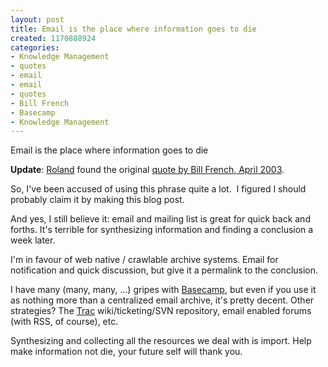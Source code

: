 ```yaml
--- 
layout: post
title: Email is the place where information goes to die
created: 1170888924
categories: 
- Knowledge Management
- quotes
- email
- email
- quotes
- Bill French
- Basecamp
- Knowledge Management
---
```

<p>
	Email is the place where information goes to die</p>
<p>
	<strong>Update</strong>: <a href="http://www.rolandtanglao.com/archives/2007/02/08/email-is-the-place-where-knowledge-goes-to-die-boris">Roland</a> found the original <a href="http://myst-technology.com/mysmartchannels/public/item/5994">quote by Bill French, April 2003</a>.</p>
<!--break-->
<p>
	So, I&#39;ve been accused of using this phrase quite a lot.&nbsp; I figured I should probably claim it by making this blog post.</p>
<p>
	And yes, I still believe it: email and mailing list is great for quick back and forths. It&#39;s terrible for synthesizing information and finding a conclusion a week later.</p>
<p>
	I&#39;m in favour of web native / crawlable archive systems. Email for notification and quick discussion, but give it a permalink to the conclusion.</p>
<p>
	I have many (many, many, ...) gripes with <a href="http://www.basecamphq.com">Basecamp</a>, but even if you use it as nothing more than a centralized email archive, it&#39;s pretty decent. Other strategies? The <a href="http://trac.edgewall.org/">Trac</a> wiki/ticketing/SVN repository, email enabled forums (with RSS, of course), etc.</p>
<p>
	Synthesizing and collecting all the resources we deal with is import. Help make information not die, your future self will thank you.</p>
